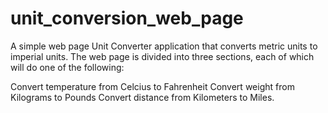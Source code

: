 # unit_conversion_web_page

A simple web page Unit Converter application that converts metric units to imperial units. The web page is divided into three sections, each of which will do one of the following:

Convert temperature from Celcius to Fahrenheit
Convert weight from Kilograms to Pounds
Convert distance from Kilometers to Miles.


